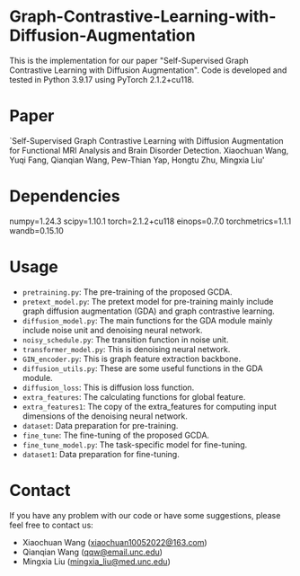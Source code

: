 # Graph-Contrastive-Learning-with-Diffusion-Augmentation
This is the implementation for our paper "Self-Supervised Graph Contrastive Learning with Diffusion Augmentation". Code is developed and tested in Python 3.9.17 using PyTorch 2.1.2+cu118.

# Paper
`Self-Supervised Graph Contrastive Learning with Diffusion Augmentation for Functional MRI Analysis and Brain Disorder Detection. Xiaochuan Wang, Yuqi Fang, Qianqian Wang, Pew-Thian Yap, Hongtu Zhu, Mingxia Liu'

# Dependencies 
numpy=1.24.3
scipy=1.10.1
torch=2.1.2+cu118
einops=0.7.0
torchmetrics=1.1.1
wandb=0.15.10

# Usage
- `pretraining.py`: The pre-training of the proposed GCDA.
- `pretext_model.py`: The pretext model for pre-training mainly include graph diffusion augmentation (GDA) and graph contrastive learning.
- `diffusion_model.py`: The main functions for the GDA module mainly include noise unit and denoising neural network.
- `noisy_schedule.py`: The transition function in noise unit.
- `transformer_model.py`: This is denoising neural network.
- `GIN_encoder.py`: This is graph feature extraction backbone. 
- `diffusion_utils.py`: These are some useful functions in the GDA module. 
- `diffusion_loss`: This is diffusion loss function.
- `extra_features`: The calculating functions for global feature. 
- `extra_features1`: The copy of the extra_features for computing input dimensions of the denoising neural network. 
- `dataset`: Data preparation for pre-training. 
- `fine_tune`: The fine-tuning of the proposed GCDA.
- `fine_tune_model.py`: The task-specific model for fine-tuning.
- `dataset1`: Data preparation for fine-tuning. 

# Contact
If you have any problem with our code or have some suggestions, please feel free to contact us: 

- Xiaochuan Wang (xiaochuan10052022@163.com)
- Qianqian Wang (qqw@email.unc.edu)
- Mingxia Liu (mingxia_liu@med.unc.edu)
